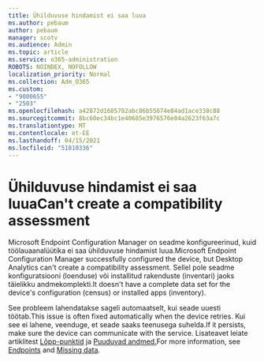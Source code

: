 ```yaml
---
title: Ühilduvuse hindamist ei saa luua
ms.author: pebaum
author: pebaum
manager: scotv
ms.audience: Admin
ms.topic: article
ms.service: o365-administration
ROBOTS: NOINDEX, NOFOLLOW
localization_priority: Normal
ms.collection: Adm_O365
ms.custom:
- "9000655"
- "2503"
ms.openlocfilehash: a42872d1685782abc86b55674e84ad1ace338c88
ms.sourcegitcommit: 8bc60ec34bc1e40685e3976576e04a2623f63a7c
ms.translationtype: MT
ms.contentlocale: et-EE
ms.lasthandoff: 04/15/2021
ms.locfileid: "51810336"
---
```

# <a name="cant-create-a-compatibility-assessment"></a><span data-ttu-id="8710d-102">Ühilduvuse hindamist ei saa luua</span><span class="sxs-lookup"><span data-stu-id="8710d-102">Can't create a compatibility assessment</span></span>

<span data-ttu-id="8710d-103">Microsoft Endpoint Configuration Manager on seadme konfigureerinud, kuid töölauaanalüütika ei saa ühilduvuse hindamist luua.</span><span class="sxs-lookup"><span data-stu-id="8710d-103">Microsoft Endpoint Configuration Manager successfully configured the device, but Desktop Analytics can't create a compatibility assessment.</span></span> <span data-ttu-id="8710d-104">Sellel pole seadme konfiguratsiooni (loenduse) või installitud rakenduste (inventari) jaoks täielikku andmekomplekti.</span><span class="sxs-lookup"><span data-stu-id="8710d-104">It doesn't have a complete data set for the device's configuration (census) or installed apps (inventory).</span></span>

<span data-ttu-id="8710d-105">See probleem lahendatakse sageli automaatselt, kui seade uuesti töötab.</span><span class="sxs-lookup"><span data-stu-id="8710d-105">This issue is often fixed automatically when the device retries.</span></span> <span data-ttu-id="8710d-106">Kui see ei lahene, veenduge, et seade saaks teenusega suhelda.</span><span class="sxs-lookup"><span data-stu-id="8710d-106">If it persists, make sure the device can communicate with the service.</span></span> <span data-ttu-id="8710d-107">Lisateavet leiate artiklitest [Lõpp-punktid](https://docs.microsoft.com/configmgr/desktop-analytics/enable-data-sharing#endpoints) ja [Puuduvad andmed.](https://docs.microsoft.com/configmgr/desktop-analytics/monitor-connection-health#missing-data)</span><span class="sxs-lookup"><span data-stu-id="8710d-107">For more information, see [Endpoints](https://docs.microsoft.com/configmgr/desktop-analytics/enable-data-sharing#endpoints) and [Missing data](https://docs.microsoft.com/configmgr/desktop-analytics/monitor-connection-health#missing-data).</span></span>
